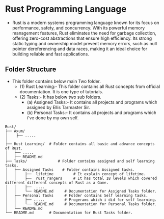 # Rust Programming Language
 - Rust is a modern systems programming language known for its focus on performance, safety, and concurrency. With its powerful memory management  features, Rust eliminates the need for garbage collection, offering zero-cost abstractions that ensure high efficiency. Its strong static typing and ownership model prevent memory errors, such as null pointer dereferencing and data races, making it an ideal choice for building reliable and fast applications.

 
## Folder Structure

 - This folder contains below main Two folder.
   - (1) Rust Learning:- This folder contains all Rust concepts from official documentation. It is one type of tutorials.
   - (2) Tasks:- It has below two sub folders.
       - (a) Assigned Tasks:- It contains all projects and programs which assigned by Ellis Tarmaster Sir.
       - (b) Personal Tasks:- It contains all projects and programs which i've done by my own self.
       
```
Rust/
├── Axum/
│    ├── .....
│
├── Rust Learning/  # Folder contains all basic and advance concepts of Rust.
│   ├── .....
│   ├── README.md
├── Tasks/              # Folder contains assigned and self learning tasks.
│   ├── Assigned Tasks    # Folder contains Assigned tasks.                 
│   │    ├──  lifetime         # It explain concept of lifetime.
│   │    ├──  rust_rangers     # It has total 18 levels which covered different different concepts of Rust as a Game.
│   │    ├──  ....            
│   │    └── README.md     # Documentation for Assigned Tasks folder. 
│   ├── Personal Tasks     # Folder contains Self learning tasks.         
│   │    ├── .....         # Progerams which i did for self learning.
│   │    └── README.md     # Documentation for Personal Tasks folder.
│   └── README.md 
└── README.md       # Documentation for Rust Tasks folder.                            
```

